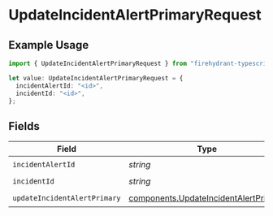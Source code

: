 # UpdateIncidentAlertPrimaryRequest

## Example Usage

```typescript
import { UpdateIncidentAlertPrimaryRequest } from "firehydrant-typescript-sdk/models/operations";

let value: UpdateIncidentAlertPrimaryRequest = {
  incidentAlertId: "<id>",
  incidentId: "<id>",
};
```

## Fields

| Field                                                                                          | Type                                                                                           | Required                                                                                       | Description                                                                                    |
| ---------------------------------------------------------------------------------------------- | ---------------------------------------------------------------------------------------------- | ---------------------------------------------------------------------------------------------- | ---------------------------------------------------------------------------------------------- |
| `incidentAlertId`                                                                              | *string*                                                                                       | :heavy_check_mark:                                                                             | N/A                                                                                            |
| `incidentId`                                                                                   | *string*                                                                                       | :heavy_check_mark:                                                                             | N/A                                                                                            |
| `updateIncidentAlertPrimary`                                                                   | [components.UpdateIncidentAlertPrimary](../../models/components/updateincidentalertprimary.md) | :heavy_check_mark:                                                                             | N/A                                                                                            |